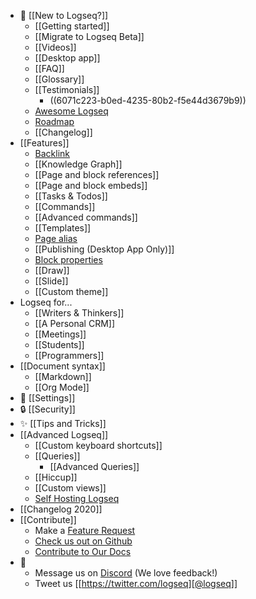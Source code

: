 - 🌟 [[New to Logseq?]]
	- [[Getting started]]
	- [[Migrate to Logseq Beta]]
	- [[Videos]]
	- [[Desktop app]]
	- [[FAQ]]
	- [[Glossary]]
	- [[Testimonials]]
		- ((6071c223-b0ed-4235-80b2-f5e44d3679b9))
	- [Awesome Logseq](https://github.com/logseq/awesome-logseq)
	- [Roadmap](https://trello.com/b/8txSM12G/logseq-roadmap)
	- [[Changelog]]
- [[Features]]
	- [Backlink]([[term/backlink]])
	- [[Knowledge Graph]]
	- [[Page and block references]]
	- [[Page and block embeds]]
	- [[Tasks & Todos]]
	- [[Commands]]
	- [[Advanced commands]]
	- [[Templates]]
	- [Page alias]([[term/alias]])
	- [[Publishing (Desktop App Only)]]
	- [Block properties]([[term/properties]])
	- [[Draw]]
	- [[Slide]]
	- [[Custom theme]]
- Logseq for...
	- [[Writers & Thinkers]]
	- [[A Personal CRM]]
	- [[Meetings]]
	- [[Students]]
	- [[Programmers]]
- [[Document syntax]]
	- [[Markdown]]
	- [[Org Mode]]
- 👤 [[Settings]]
- 🔒 [[Security]]
- ✨ [[Tips and Tricks]]
- [[Advanced Logseq]]
	- [[Custom keyboard shortcuts]]
	- [[Queries]]
		- [[Advanced Queries]]
	- [[Hiccup]]
	- [[Custom views]]
	- [Self Hosting Logseq](https://github.com/dustinlacewell/logseq-guide)
- [[Changelog 2020]]
- [[Contribute]]
	- Make a [Feature Request](https://discuss.logseq.com/)
	- [Check us out on Github](https://github.com/logseq/logseq)
	- [Contribute to Our Docs](https://github.com/logseq/docs)
- 💬
	- Message us on [Discord](https://discord.gg/KpN4eHY) (We love feedback!)
	- Tweet us [[https://twitter.com/logseq][@logseq]]
